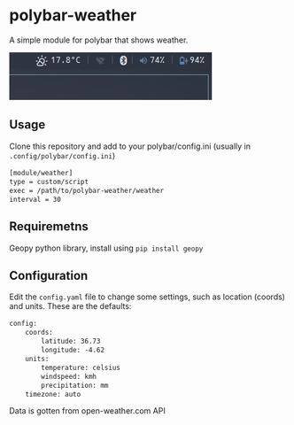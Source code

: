 # polybar-weather

A simple module for polybar that shows weather.

![alt text](https://github.com/AntonioManceraGamez/polybar-weather/blob/development/screenshots/example.png)

## Usage
Clone this repository and add to your polybar/config.ini (usually in ``.config/polybar/config.ini``)

    [module/weather]
    type = custom/script
    exec = /path/to/polybar-weather/weather
    interval = 30

## Requiremetns
Geopy python library, install using ``pip install geopy``

## Configuration
Edit the ``config.yaml`` file to change some settings, such as location (coords) and units. These are the defaults:

	config:
		coords:
			latitude: 36.73
			longitude: -4.62
		units:
			temperature: celsius
			windspeed: kmh
			precipitation: mm
		timezone: auto

Data is gotten from open-weather.com API

